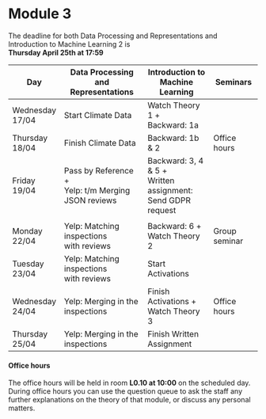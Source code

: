
# Module 3

The deadline for both Data Processing and Representations and Introduction to Machine Learning 2 is<br>**Thursday April 25th at 17:59**

| Day                | Data Processing<br>and Representations | Introduction to<br>Machine Learning | Seminars          |
| ------------------ | ---------------------------- | ----------------------------------- | --------------------------- |
| Wednesday<br>17/04 | Start Climate Data           | Watch Theory 1 +<br>Backward: 1a    |                             |
| Thursday<br>18/04  | Finish Climate Data          | Backward: 1b & 2                    | Office hours                |
| Friday<br>19/04    | Pass by Reference +<br>Yelp: t/m Merging JSON reviews | Backward: 3, 4 & 5 +<br>Written assignment:<br>Send GDPR request | |
|                    |                                                       |                                                                  | |
| Monday<br>22/04    | Yelp: Matching inspections<br>with reviews | Backward: 6 +<br>Watch Theory 2 | Group seminar     |
| Tuesday<br>23/04   | Yelp: Matching inspections<br>with reviews | Start Activations        |                          |
| Wednesday<br>24/04 | Yelp: Merging in the inspections | Finish Activations +<br>Watch Theory 3 | Office hours         |
| Thursday<br>25/04  | Yelp: Merging in the inspections | Finish Written Assignment       |                             |



#### Office hours

The office hours will be held in room **L0.10 at 10:00** on the scheduled day. During office hours you can use the question queue to ask the staff any further explanations on the theory of that module, or discuss any personal matters.

